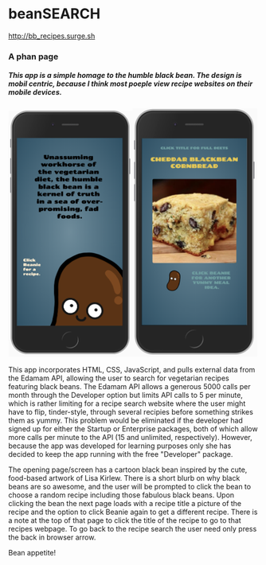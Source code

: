 # beanSEARCH

http://bb_recipes.surge.sh

### A phan page

##### This app is a simple homage to the humble black bean. The design is mobil centric, because I think most poeple view recipe websites on their mobile devices.

<img src="images/bean_app_pg1.png" alt="bean app page 1" width="250"/><img src="images/bean_app_pg2.png" alt="bean app page 2" width="250"/>

This app incorporates HTML, CSS, JavaScript, and pulls external data from the Edamam API, allowing the user to search for vegetarian recipes featuring black beans. The Edamam API allows a generous 5000 calls per month through the Developer option but limits API calls to 5 per minute, which is rather limiting for a recipe search website where the user might have to flip, tinder-style, through several recipies before something strikes them as yummy.  This problem would be eliminated if the developer had signed up for either the Startup or Enterprise packages, both of which allow more calls per minute to the API (15 and unlimited, respectively).  However, because the app was developed for learning purposes only she has decided to keep the app running with the free "Developer" package.

The opening page/screen has a cartoon black bean inspired by the cute, food-based artwork of Lisa Kirlew.  There is a short blurb on why black beans are so awesome, and the user will be prompted to click the bean to choose a random recipe including those fabulous black beans. Upon clicking the bean the next page loads with a recipe title a picture of the recipe and the option to click Beanie again to get a different recipe.  There is a note at the top of that page to click the title of the recipe to go to that recipes webpage.  To go back to the recipe search the user need only press the back in browser arrow. 

Bean appetite!


